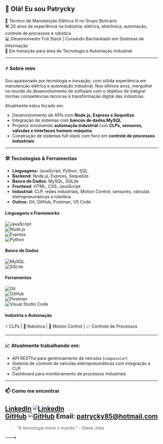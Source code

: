## 👋 Olá! Eu sou Patrycky 

🎯 Técnico de Manutenção Elétrica III no Grupo Boticário  
🛠️ 20 anos de experiência na indústria: elétrica, eletrônica, automação, controle de processos e robótica  
💻 Desenvolvedor Full Stack | Cursando Bacharelado em Sistemas de Informação  
🚀 Em transição para área de Tecnologia e Automação Industrial  

---

### ⚡ Sobre mim

Sou apaixonado por tecnologia e inovação, com sólida experiência em manutenção elétrica e automação industrial. Nos últimos anos, mergulhei no mundo do desenvolvimento de software com o objetivo de integrar minhas competências técnicas à transformação digital das indústrias.

Atualmente estou focado em:

- Desenvolvimento de APIs com **Node.js, Express e Sequelize**
- Integração de sistemas com **bancos de dados MySQL**
- Projetos envolvendo **automação industrial** com **CLPs, sensores, válvulas e interfaces homem-máquina**
- Construção de sistemas full stack com foco em **controle de processos industriais**

---

### 🛠️ Tecnologias & Ferramentas

- **Linguagens:** JavaScript, Python, SQL
- **Backend:** Node.js, Express, Sequelize  
- **Banco de Dados:** MySQL, SQLite  
- **Frontend:** HTML, CSS, JavaScript  
- **Industrial:** CLP, redes industriais, Motion Control, sensores, válvulas eletropneumáticas e robótica  
- **Outros:** Git, GitHub, Postman, VS Code

#### Linguagens e Frameworks  
![JavaScript](https://img.shields.io/badge/-JavaScript-F7DF1E?style=for-the-badge&logo=javascript&logoColor=black)  
![Node.js](https://img.shields.io/badge/-Node.js-339933?style=for-the-badge&logo=node.js&logoColor=white)  
![Express](https://img.shields.io/badge/-Express.js-000000?style=for-the-badge&logo=express&logoColor=white)  
![Python](https://img.shields.io/badge/-Python-3776AB?style=for-the-badge&logo=python&logoColor=white)  

#### Banco de Dados  
![MySQL](https://img.shields.io/badge/-MySQL-4479A1?style=for-the-badge&logo=mysql&logoColor=white)  
![SQLite](https://img.shields.io/badge/-SQLite-003B57?style=for-the-badge&logo=sqlite&logoColor=white)  

#### Ferramentas  
![Git](https://img.shields.io/badge/-Git-F05032?style=for-the-badge&logo=git&logoColor=white)  
![GitHub](https://img.shields.io/badge/-GitHub-181717?style=for-the-badge&logo=github&logoColor=white)  
![Postman](https://img.shields.io/badge/-Postman-FF6C37?style=for-the-badge&logo=postman&logoColor=white)  
![Visual Studio Code](https://img.shields.io/badge/-VSCode-007ACC?style=for-the-badge&logo=visual-studio-code&logoColor=white)  

#### Indústria e Automação  
⚡ CLPs | 🧠 Robótica | 🛞 Motion Control | 📈 Controle de Processos

---

### 📈 Atualmente trabalhando em:

- API RESTful para gerenciamento de veículos (`compassCar`)  
- Sistema de controle de válvulas eletropneumáticas com integração a CLP  
- Dashboard para monitoramento de processos industriais

---

### 📫 Como me encontrar

[LinkedIn](www.linkedin.com/in/patrycky-a-1ba904168)
[![LinkedIn](https://img.shields.io/badge/-LinkedIn-0A66C2?style=for-the-badge&logo=linkedin&logoColor=white)](https://www.linkedin.com/)  
[GitHub](https://github.com/Patrycky)
[![GitHub](https://img.shields.io/badge/-GitHub-181717?style=for-the-badge&logo=github&logoColor=white)](https://github.com/seuusuario) 
Email: patrycky85@hotmail.com
---

> “A tecnologia move o mundo.” – Steve Jobs

--->
